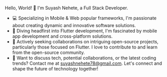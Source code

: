 Hello, World! 👋 I'm Suyash Nehete, a Full Stack Developer.

- 💻 Specializing in Mobile & Web popular frameworks, I'm passionate about creating dynamic and innovative software solutions.
- 🎯 Diving headfirst into Flutter development, I'm fascinated by mobile app development and cross-platform solutions.
- 🤝 Actively seeking collaborations on intriguing open-source projects, particularly those focused on Flutter. I love to contribute to and learn from the open-source community.
- 💬 Want to discuss tech, potential collaborations, or the latest coding trends? Contact me at suyashnehete78@gmail.com. Let's connect and shape the future of technology together!


<!---
suyashnehete/suyashnehete is a ✨ special ✨ repository because its `README.md` (this file) appears on your GitHub profile.
You can click the Preview link to take a look at your changes.
--->

